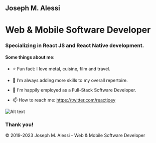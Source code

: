 ## Joseph M. Alessi
# Web & Mobile Software Developer
### Specializing in React JS and React Native development.

#### Some things about me:

- ⭐ Fun fact: I love metal, cuisine, film and travel.
- 🌱 I’m always adding more skills to my overall repertoire.
- 🔭 I'm happily employed as a Full-Stack Software Developer.

- 📫 How to reach me: https://twitter.com/reactjoey

![Alt text](https://avatars.githubusercontent.com/u/46306007?v=4 "JoeSoftware hero banner with text containing: 'Twitter profile'")

### Thank you!

© 2019-2023 Joseph M. Alessi - Web & Mobile Software Developer
